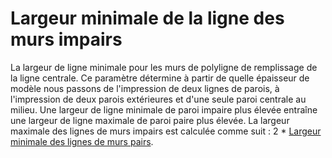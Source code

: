 Largeur minimale de la ligne des murs impairs
====

La largeur de ligne minimale pour les murs de polyligne de remplissage de la ligne centrale. Ce paramètre détermine à partir de quelle épaisseur de modèle nous passons de l'impression de deux lignes de parois, à l'impression de deux parois extérieures et d'une seule paroi centrale au milieu. Une largeur de ligne minimale de paroi impaire plus élevée entraîne une largeur de ligne maximale de paroi paire plus élevée. La largeur maximale des lignes de murs impairs est calculée comme suit : 2 * [Largeur minimale des lignes de murs pairs](min_even_wall_line_width.md).
